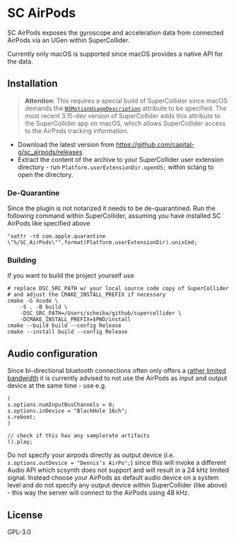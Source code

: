 # SC AirPods

SC AirPods exposes the gyroscope and acceleration data from connected AirPods via an UGen within SuperCollider.

Currently only macOS is supported since macOS provides a native API for the data.

## Installation

> **Attention**: This requires a special build of SuperCollider since macOS demands the [`NSMotionUsageDescription`](https://developer.apple.com/documentation/bundleresources/information-property-list/nsmotionusagedescription?language=objc) attribute to be specified.
The most recent 3.15-dev version of SuperCollider adds this attribute to the SuperCollider app on macOS, which allows SuperCollider access to the AirPods tracking information.

* Download the latest version from <https://github.com/capital-g/sc_airpods/releases>
* Extract the content of the archive to your SuperCollider user extension directory - run `Platform.userExtensionDir.openOS;` within sclang to open the directory.

### De-Quarantine

Since the plugin is not notarized it needs to be de-quarantined.
Run the following command within SuperCollider, assuming you have installed SC AirPods like specified above

```supercollider
"xattr -rd com.apple.quarantine \"%/SC_AirPods\"".format(Platform.userExtensionDir).unixCmd;
```

### Building

If you want to build the project yourself use

```shell
# replace DSC_SRC_PATH w/ your local source code copy of SuperCollider
# and adjust the CMAKE_INSTALL_PREFIX if necessary
cmake -G Xcode \
    -S . -B build \
    -DSC_SRC_PATH=/Users/scheiba/github/supercollider \
    -DCMAKE_INSTALL_PREFIX=$PWD/install
cmake --build build --config Release
cmake --install build --config Release
```

## Audio configuration

Since bi-directional bluetooth connections often only offers a [rather limited bandwidth](https://en.wikipedia.org/wiki/List_of_Bluetooth_profiles#Hands-Free_Profile_(HFP)) it is currently advised to not use the AirPods as input and output device at the same time - use e.g.

```supercollider
(
s.options.numInputBusChannels = 0;
s.options.inDevice = "BlackHole 16ch";
s.reboot;
)

// check if this has any samplerate artifacts
().play;
```

Do not specify your airpods directly as output device (i.e. `s.options.outDevice = "Dennis’s AirPo";`) since this will invoke a different Audio API which scsynth does not support and will result in a 24 kHz limited signal.
Instead choose your AirPods as default audio device on a system level and do not specify any output device within SuperCollider (like above) - this way the server will connect to the AirPods using 48 kHz.

## License

GPL-3.0
